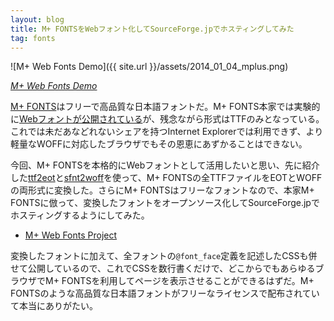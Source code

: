 ```yaml
---
layout: blog
title: M+ FONTSをWebフォント化してSourceForge.jpでホスティングしてみた
tag: fonts
---
```




![M+ Web Fonts Demo]({{ site.url }}/assets/2014_01_04_mplus.png)

*[M+ Web Fonts Demo](http://www.xmisao.com/assets/samples/mplus/index.html)*

[M+ FONTS](http://mplus-fonts.sourceforge.jp/)はフリーで高品質な日本語フォントだ。M+ FONTS本家では実験的に[Webフォントが公開されている](http://mplus-fonts.sourceforge.jp/webfonts/)が、残念ながら形式はTTFのみとなっている。これでは未だあなどれないシェアを持つInternet Explorerでは利用できず、より軽量なWOFFに対応したブラウザでもその恩恵にあずかることはできない。

今回、M+ FONTSを本格的にWebフォントとして活用したいと思い、先に紹介した[ttf2eot](http://www.xmisao.com/2014/01/04/ttf2eot-build-on-debian-wheezy.html)と[sfnt2woff](http://www.xmisao.com/2014/01/04/how-to-convert-ttf-to-woff-sfnt2woff.html)を使って、M+ FONTSの全TTFファイルをEOTとWOFFの両形式に変換した。さらにM+ FONTSはフリーなフォントなので、本家M+ FONTSに倣って、変換したフォントをオープンソース化してSourceForge.jpでホスティングするようにしてみた。

- [M+ Web Fonts Project](http://mplus-webfonts.sourceforge.jp/)

変換したフォントに加えて、全フォントの`@font_face`定義を記述したCSSも併せて公開しているので、これでCSSを数行書くだけで、どこからでもあらゆるブラウザでM+ FONTSを利用してページを表示させることができるはずだ。M+ FONTSのような高品質な日本語フォントがフリーなライセンスで配布されていて本当にありがたい。
